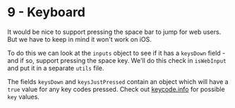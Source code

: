 # 9 - Keyboard

It would be nice to support pressing the space bar to jump for web users. But we have to keep in mind it won't work on iOS.

To do this we can look at the `inputs` object to see if it has a `keysDown` field - and if so, support pressing the space key. We'll do this check in `isWebInput` and put it in a separate `utils` file.

The fields `keysDown` and `keysJustPressed` contain an object which will have a `true` value for any key codes pressed. Check out [keycode.info](https://keycode.info) for possible `key` values.
